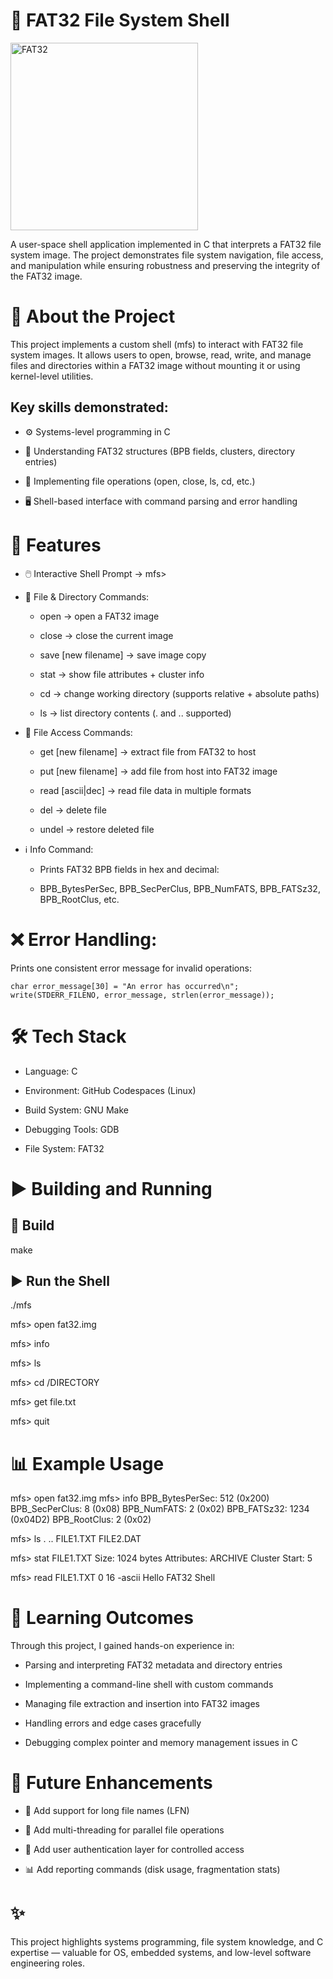 # 💾 FAT32 File System Shell
<img width="300" height="300" alt="FAT32" src="https://github.com/user-attachments/assets/d484781c-e462-41c3-9397-2a7f5e48419e" />

A user-space shell application implemented in C that interprets a FAT32 file system image.
The project demonstrates file system navigation, file access, and manipulation while ensuring robustness and preserving the integrity of the FAT32 image.

# 📖 About the Project

This project implements a custom shell (mfs) to interact with FAT32 file system images.
It allows users to open, browse, read, write, and manage files and directories within a FAT32 image without mounting it or using kernel-level utilities.

## Key skills demonstrated:
- ⚙️ Systems-level programming in C

- 📂 Understanding FAT32 structures (BPB fields, clusters, directory entries)

- 📑 Implementing file operations (open, close, ls, cd, etc.)

- 🖥️ Shell-based interface with command parsing and error handling

# 🚀 Features

- 🖱️ Interactive Shell Prompt → mfs>

- 📂 File & Directory Commands:

   - open <filename> → open a FAT32 image

   - close → close the current image

   - save [new filename] → save image copy

   - stat <filename> → show file attributes + cluster info

   - cd <directory> → change working directory (supports relative + absolute paths)

   - ls → list directory contents (. and .. supported)

 
- 📜 File Access Commands:

   - get <filename> [new filename] → extract file from FAT32 to host

   - put <filename> [new filename] → add file from host into FAT32 image

   - read <filename> <pos> <bytes> [ascii|dec] → read file data in multiple formats

   - del <filename> → delete file

   - undel <filename> → restore deleted file

 
- ℹ️ Info Command:
   
   - Prints FAT32 BPB fields in hex and decimal:

   - BPB_BytesPerSec, BPB_SecPerClus, BPB_NumFATS, BPB_FATSz32, BPB_RootClus, etc.
 
# ❌ Error Handling:

Prints one consistent error message for invalid operations:

    char error_message[30] = "An error has occurred\n";
    write(STDERR_FILENO, error_message, strlen(error_message));

# 🛠️ Tech Stack

- Language: C

- Environment: GitHub Codespaces (Linux)

- Build System: GNU Make

- Debugging Tools: GDB

- File System: FAT32

# ▶️ Building and Running

## 🔨 Build
make

## ▶️ Run the Shell

./mfs

mfs> open fat32.img

mfs> info

mfs> ls

mfs> cd /DIRECTORY

mfs> get file.txt

mfs> quit

# 📊 Example Usage
   
mfs> open fat32.img
mfs> info
BPB_BytesPerSec: 512 (0x200)
BPB_SecPerClus: 8 (0x08)
BPB_NumFATS: 2 (0x02)
BPB_FATSz32: 1234 (0x04D2)
BPB_RootClus: 2 (0x02)

mfs> ls
.   ..   FILE1.TXT   FILE2.DAT

mfs> stat FILE1.TXT
Size: 1024 bytes
Attributes: ARCHIVE
Cluster Start: 5

mfs> read FILE1.TXT 0 16 -ascii
Hello FAT32 Shell


# 🎯 Learning Outcomes

Through this project, I gained hands-on experience in:

- Parsing and interpreting FAT32 metadata and directory entries

- Implementing a command-line shell with custom commands

- Managing file extraction and insertion into FAT32 images

- Handling errors and edge cases gracefully

- Debugging complex pointer and memory management issues in C

# 🚀 Future Enhancements

- 🔀 Add support for long file names (LFN)

- 🧵 Add multi-threading for parallel file operations

- 🔑 Add user authentication layer for controlled access

- 📊 Add reporting commands (disk usage, fragmentation stats)


# ✨ 
This project highlights systems programming, file system knowledge, and C expertise — valuable for OS, embedded systems, and low-level software engineering roles.
